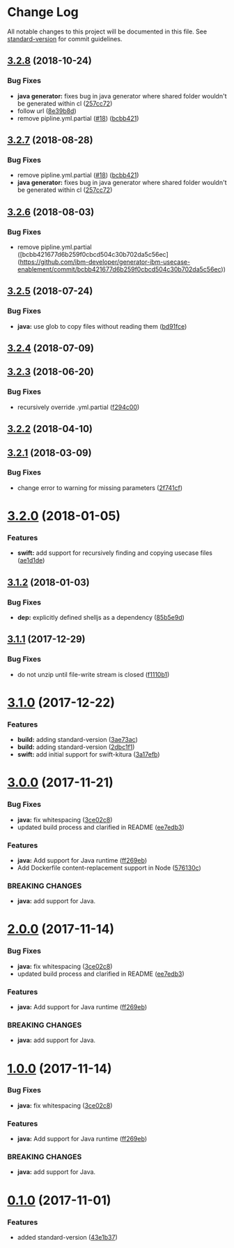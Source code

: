 # Change Log

All notable changes to this project will be documented in this file. See [standard-version](https://github.com/conventional-changelog/standard-version) for commit guidelines.

<a name="3.2.8"></a>
## [3.2.8](https://github.com/ibm-developer/generator-ibm-usecase-enablement/compare/v3.2.5...v3.2.8) (2018-10-24)


### Bug Fixes

* **java generator:** fixes bug in java generator where shared folder wouldn't be generated within cl ([257cc72](https://github.com/ibm-developer/generator-ibm-usecase-enablement/commit/257cc72))
* follow url ([8e39b8d](https://github.com/ibm-developer/generator-ibm-usecase-enablement/commit/8e39b8d))
* remove pipline.yml.partial ([#18](https://github.com/ibm-developer/generator-ibm-usecase-enablement/issues/18)) ([bcbb421](https://github.com/ibm-developer/generator-ibm-usecase-enablement/commit/bcbb421))



<a name="3.2.7"></a>
## [3.2.7](https://github.com/ibm-developer/generator-ibm-usecase-enablement/compare/v3.2.5...v3.2.7) (2018-08-28)


### Bug Fixes

* remove pipline.yml.partial ([#18](https://github.com/ibm-developer/generator-ibm-usecase-enablement/issues/18)) ([bcbb421](https://github.com/ibm-developer/generator-ibm-usecase-enablement/commit/bcbb421))
* **java generator:** fixes bug in java generator where shared folder wouldn't be generated within cl ([257cc72](https://github.com/ibm-developer/generator-ibm-usecase-enablement/commit/257cc72))



<a name="3.2.6"></a>
## [3.2.6](https://github.com/ibm-developer/generator-ibm-usecase-enablement/compare/v3.2.5...v3.2.6) (2018-08-03)


### Bug Fixes

* remove pipline.yml.partial  ([bcbb421677d6b259f0cbcd504c30b702da5c56ec]
(https://github.com/ibm-developer/generator-ibm-usecase-enablement/commit/bcbb421677d6b259f0cbcd504c30b702da5c56ec))



<a name="3.2.5"></a>
## [3.2.5](https://github.com/ibm-developer/generator-ibm-usecase-enablement/compare/v3.2.4...v3.2.5) (2018-07-24)


### Bug Fixes

* **java:** use glob to copy files without reading them ([bd91fce](https://github.com/ibm-developer/generator-ibm-usecase-enablement/commit/bd91fce))



<a name="3.2.4"></a>
## [3.2.4](https://github.com/ibm-developer/generator-ibm-usecase-enablement/compare/v3.2.3...v3.2.4) (2018-07-09)



<a name="3.2.3"></a>
## [3.2.3](https://github.com/ibm-developer/generator-ibm-usecase-enablement/compare/v3.2.2...v3.2.3) (2018-06-20)


### Bug Fixes

* recursively override .yml.partial ([f294c00](https://github.com/ibm-developer/generator-ibm-usecase-enablement/commit/f294c00))



<a name="3.2.2"></a>
## [3.2.2](https://github.com/ibm-developer/generator-ibm-usecase-enablement/compare/v3.2.1...v3.2.2) (2018-04-10)



<a name="3.2.1"></a>
## [3.2.1](https://github.com/ibm-developer/generator-ibm-usecase-enablement/compare/v3.2.0...v3.2.1) (2018-03-09)


### Bug Fixes

* change error to warning for missing parameters ([2f741cf](https://github.com/ibm-developer/generator-ibm-usecase-enablement/commit/2f741cf))



<a name="3.2.0"></a>
# [3.2.0](https://github.com/ibm-developer/generator-ibm-usecase-enablement/compare/v3.1.2...v3.2.0) (2018-01-05)


### Features

* **swift:** add support for recursively finding and copying usecase files ([ae1d1de](https://github.com/ibm-developer/generator-ibm-usecase-enablement/commit/ae1d1de))



<a name="3.1.2"></a>
## [3.1.2](https://github.com/ibm-developer/generator-ibm-usecase-enablement/compare/v3.1.1...v3.1.2) (2018-01-03)


### Bug Fixes

* **dep:** explicitly defined shelljs as a dependency ([85b5e9d](https://github.com/ibm-developer/generator-ibm-usecase-enablement/commit/85b5e9d))



<a name="3.1.1"></a>
## [3.1.1](https://github.com/ibm-developer/generator-ibm-usecase-enablement/compare/v3.1.0...v3.1.1) (2017-12-29)


### Bug Fixes

* do not unzip until file-write stream is closed ([f1110b1](https://github.com/ibm-developer/generator-ibm-usecase-enablement/commit/f1110b1))



<a name="3.1.0"></a>
# [3.1.0](https://github.com/ibm-developer/generator-ibm-usecase-enablement/tree/v3.1.0) (2017-12-22)


### Features

* **build:** adding standard-version ([3ae73ac](https://github.com/ibm-developer/generator-ibm-usecase-enablement/commit/3ae73ac))
* **build:** adding standard-version ([2dbc1f1](https://github.com/ibm-developer/generator-ibm-usecase-enablement/commit/2dbc1f1))
* **swift:** add initial support for swift-kitura ([3a17efb](https://github.com/ibm-developer/generator-ibm-usecase-enablement/commit/3a17efb))



<a name="3.0.0"></a>
# [3.0.0](https://github.ibm.com/arf/generator-usecase-enablement/compare/v0.1.0...v3.0.0) (2017-11-21)


### Bug Fixes

* **java:** fix whitespacing ([3ce02c8](https://github.ibm.com/arf/generator-usecase-enablement/commit/3ce02c8))
* updated build process and clarified in README ([ee7edb3](https://github.ibm.com/arf/generator-usecase-enablement/commit/ee7edb3))


### Features

* **java:** Add support for Java runtime ([ff269eb](https://github.ibm.com/arf/generator-usecase-enablement/commit/ff269eb))
* Add Dockerfile content-replacement support in Node ([576130c](https://github.ibm.com/arf/generator-usecase-enablement/commit/576130c))


### BREAKING CHANGES

* **java:** add support for Java.



<a name="2.0.0"></a>
# [2.0.0](https://github.ibm.com/arf/generator-usecase-enablement/compare/v0.1.0...v2.0.0) (2017-11-14)


### Bug Fixes

* **java:** fix whitespacing ([3ce02c8](https://github.ibm.com/arf/generator-usecase-enablement/commit/3ce02c8))
* updated build process and clarified in README ([ee7edb3](https://github.ibm.com/arf/generator-usecase-enablement/commit/ee7edb3))


### Features

* **java:** Add support for Java runtime ([ff269eb](https://github.ibm.com/arf/generator-usecase-enablement/commit/ff269eb))


### BREAKING CHANGES

* **java:** add support for Java.



<a name="1.0.0"></a>
# [1.0.0](https://github.ibm.com/arf/generator-usecase-enablement/compare/v0.1.0...v1.0.0) (2017-11-14)


### Bug Fixes

* **java:** fix whitespacing ([3ce02c8](https://github.ibm.com/arf/generator-usecase-enablement/commit/3ce02c8))


### Features

* **java:** Add support for Java runtime ([ff269eb](https://github.ibm.com/arf/generator-usecase-enablement/commit/ff269eb))


### BREAKING CHANGES

* **java:** add support for Java.



<a name="0.1.0"></a>
# [0.1.0](https://github.ibm.com/arf/generator-usecase-enablement/compare/v0.0.36...v0.1.0) (2017-11-01)

### Features

* added standard-version ([43e1b37](https://github.ibm.com/arf/generator-usecase-enablement/commit/43e1b37))
